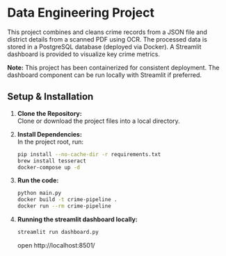 # Data Engineering Project

This project combines and cleans crime records from a JSON file and district details from a scanned PDF using OCR. The processed data is  stored in a PostgreSQL database (deployed via Docker). A Streamlit dashboard is provided to visualize key crime metrics.

**Note:** This project has been containerized for consistent deployment. The dashboard component can be run locally with Streamlit if preferred.

## Setup & Installation

1. **Clone the Repository:**  
   Clone or download the project files into a local directory.

2. **Install Dependencies:**  
   In the project root, run:
   ```bash
   pip install --no-cache-dir -r requirements.txt
   brew install tesseract
   docker-compose up -d
   ```

3. **Run the code:**
    ```bash
    python main.py
    docker build -t crime-pipeline .
    docker run --rm crime-pipeline
    ```
4. **Running the streamlit dashboard locally:**
    ```bash
    streamlit run dashboard.py
    ```
    open http://localhost:8501/





